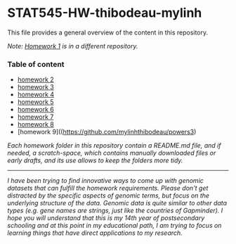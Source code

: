 # STAT545-HW-thibodeau-mylinh
This file provides a general overview of the content in this repository.

*Note: [Homework 1](https://github.com/mylinhthibodeau/STAT545-hw01-thibodeau-mylinh) is in a different repository.*    
### Table of content

- [homework 2](https://github.com/mylinhthibodeau/STAT545-HW-thibodeau-mylinh/tree/master/stat545-hw2-thibodeau-mylinh)
- [homework 3](https://github.com/mylinhthibodeau/STAT545-HW-thibodeau-mylinh/tree/master/stat545-hw3-thibodeau-mylinh)
- [homework 4](https://github.com/mylinhthibodeau/STAT545-HW-thibodeau-mylinh/tree/master/stat545-hw4-thibodeau-mylinh)
- [homework 5](https://github.com/mylinhthibodeau/STAT545-HW-thibodeau-mylinh/tree/master/stat545-hw5-thibodeau-mylinh)
- [homework 6](https://github.com/mylinhthibodeau/STAT545-HW-thibodeau-mylinh/blob/master/stat547-hw6-thibodeau-mylinh/stat547-hw06-thibodeau-mylinh.Rmd)
- [homework 7](https://github.com/mylinhthibodeau/STAT545-HW-thibodeau-mylinh/tree/master/stat547-hw7-thibodeau-mylinh)
- [homework 8](https://github.com/mylinhthibodeau/STAT545-HW-thibodeau-mylinh/tree/master/stat547-hw8-thibodeau-mylinh)
- [homework 9]((https://github.com/mylinhthibodeau/powers3)

*Each homework folder in this repository contain a README.md file, and if needed, a scratch-space, which contains manually downloaded files or early drafts, and its use allows to keep the folders more tidy.*

***

*I have been trying to find innovative ways to come up with genomic datasets that can fulfill the homework requirements. Please don't get distracted by the specific aspects of genomic terms, but focus on the underlying structure of the data. Genomic data is quite similar to other data types (e.g. gene names are strings, just like the countries of Gapminder). I hope you will understand that this is my 14th year of postsecondary schooling and at this point in my educational path, I am trying to focus on learning things that have direct applications to my research.*